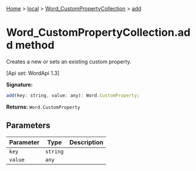 [Home](./index) &gt; [local](local.md) &gt; [Word\_CustomPropertyCollection](local.word_custompropertycollection.md) &gt; [add](local.word_custompropertycollection.add.md)

# Word\_CustomPropertyCollection.add method

Creates a new or sets an existing custom property. 

 \[Api set: WordApi 1.3\]

**Signature:**
```javascript
add(key: string, value: any): Word.CustomProperty;
```
**Returns:** `Word.CustomProperty`

## Parameters

|  Parameter | Type | Description |
|  --- | --- | --- |
|  `key` | `string` |  |
|  `value` | `any` |  |

